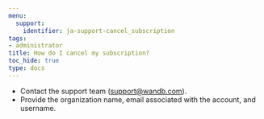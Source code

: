 ```yaml
---
menu:
  support:
    identifier: ja-support-cancel_subscription
tags:
- administrator
title: How do I cancel my subscription?
toc_hide: true
type: docs
---
```


- Contact the support team (support@wandb.com).
- Provide the organization name, email associated with the account, and username.